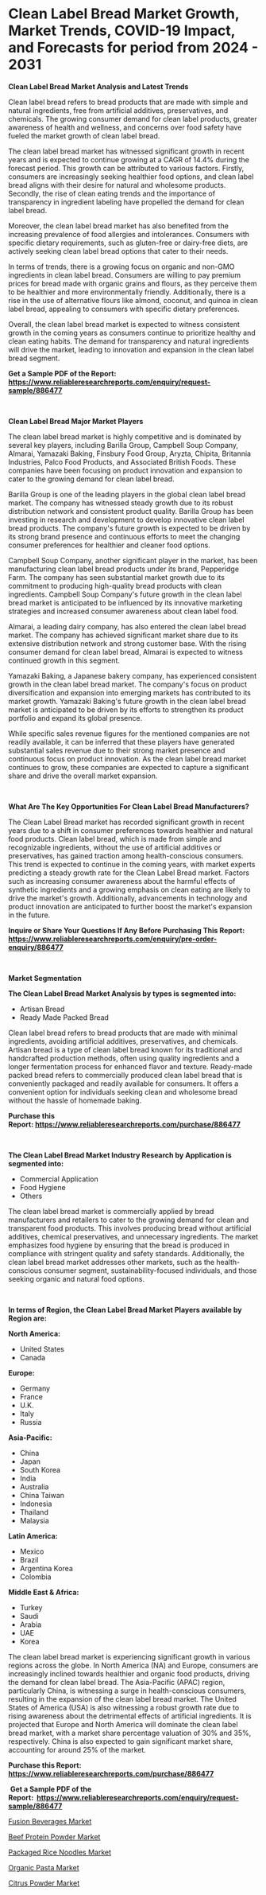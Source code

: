 <p><h1>Clean Label Bread Market Growth, Market Trends, COVID-19 Impact, and Forecasts for period from 2024 - 2031</h1></p><p><strong>Clean Label Bread Market Analysis and Latest Trends</strong></p>
<p><p>Clean label bread refers to bread products that are made with simple and natural ingredients, free from artificial additives, preservatives, and chemicals. The growing consumer demand for clean label products, greater awareness of health and wellness, and concerns over food safety have fueled the market growth of clean label bread.</p><p>The clean label bread market has witnessed significant growth in recent years and is expected to continue growing at a CAGR of 14.4% during the forecast period. This growth can be attributed to various factors. Firstly, consumers are increasingly seeking healthier food options, and clean label bread aligns with their desire for natural and wholesome products. Secondly, the rise of clean eating trends and the importance of transparency in ingredient labeling have propelled the demand for clean label bread.</p><p>Moreover, the clean label bread market has also benefited from the increasing prevalence of food allergies and intolerances. Consumers with specific dietary requirements, such as gluten-free or dairy-free diets, are actively seeking clean label bread options that cater to their needs.</p><p>In terms of trends, there is a growing focus on organic and non-GMO ingredients in clean label bread. Consumers are willing to pay premium prices for bread made with organic grains and flours, as they perceive them to be healthier and more environmentally friendly. Additionally, there is a rise in the use of alternative flours like almond, coconut, and quinoa in clean label bread, appealing to consumers with specific dietary preferences.</p><p>Overall, the clean label bread market is expected to witness consistent growth in the coming years as consumers continue to prioritize healthy and clean eating habits. The demand for transparency and natural ingredients will drive the market, leading to innovation and expansion in the clean label bread segment.</p></p>
<p><strong>Get a Sample PDF of the Report:&nbsp; <a href="https://www.reliableresearchreports.com/enquiry/request-sample/886477">https://www.reliableresearchreports.com/enquiry/request-sample/886477</a></strong></p>
<p>&nbsp;</p>
<p><strong>Clean Label Bread Major Market Players</strong></p>
<p><p>The clean label bread market is highly competitive and is dominated by several key players, including Barilla Group, Campbell Soup Company, Almarai, Yamazaki Baking, Finsbury Food Group, Aryzta, Chipita, Britannia Industries, Palco Food Products, and Associated British Foods. These companies have been focusing on product innovation and expansion to cater to the growing demand for clean label bread.</p><p>Barilla Group is one of the leading players in the global clean label bread market. The company has witnessed steady growth due to its robust distribution network and consistent product quality. Barilla Group has been investing in research and development to develop innovative clean label bread products. The company's future growth is expected to be driven by its strong brand presence and continuous efforts to meet the changing consumer preferences for healthier and cleaner food options.</p><p>Campbell Soup Company, another significant player in the market, has been manufacturing clean label bread products under its brand, Pepperidge Farm. The company has seen substantial market growth due to its commitment to producing high-quality bread products with clean ingredients. Campbell Soup Company's future growth in the clean label bread market is anticipated to be influenced by its innovative marketing strategies and increased consumer awareness about clean label food.</p><p>Almarai, a leading dairy company, has also entered the clean label bread market. The company has achieved significant market share due to its extensive distribution network and strong customer base. With the rising consumer demand for clean label bread, Almarai is expected to witness continued growth in this segment.</p><p>Yamazaki Baking, a Japanese bakery company, has experienced consistent growth in the clean label bread market. The company's focus on product diversification and expansion into emerging markets has contributed to its market growth. Yamazaki Baking's future growth in the clean label bread market is anticipated to be driven by its efforts to strengthen its product portfolio and expand its global presence.</p><p>While specific sales revenue figures for the mentioned companies are not readily available, it can be inferred that these players have generated substantial sales revenue due to their strong market presence and continuous focus on product innovation. As the clean label bread market continues to grow, these companies are expected to capture a significant share and drive the overall market expansion.</p></p>
<p>&nbsp;</p>
<p><strong>What Are The Key Opportunities For Clean Label Bread Manufacturers?</strong></p>
<p><p>The Clean Label Bread market has recorded significant growth in recent years due to a shift in consumer preferences towards healthier and natural food products. Clean label bread, which is made from simple and recognizable ingredients, without the use of artificial additives or preservatives, has gained traction among health-conscious consumers. This trend is expected to continue in the coming years, with market experts predicting a steady growth rate for the Clean Label Bread market. Factors such as increasing consumer awareness about the harmful effects of synthetic ingredients and a growing emphasis on clean eating are likely to drive the market's growth. Additionally, advancements in technology and product innovation are anticipated to further boost the market's expansion in the future.</p></p>
<p><strong>Inquire or Share Your Questions If Any Before Purchasing This Report: <a href="https://www.reliableresearchreports.com/enquiry/pre-order-enquiry/886477">https://www.reliableresearchreports.com/enquiry/pre-order-enquiry/886477</a></strong></p>
<p>&nbsp;</p>
<p><strong>Market Segmentation</strong></p>
<p><strong>The Clean Label Bread Market Analysis by types is segmented into:</strong></p>
<p><ul><li>Artisan Bread</li><li>Ready Made Packed Bread</li></ul></p>
<p><p>Clean label bread refers to bread products that are made with minimal ingredients, avoiding artificial additives, preservatives, and chemicals. Artisan bread is a type of clean label bread known for its traditional and handcrafted production methods, often using quality ingredients and a longer fermentation process for enhanced flavor and texture. Ready-made packed bread refers to commercially produced clean label bread that is conveniently packaged and readily available for consumers. It offers a convenient option for individuals seeking clean and wholesome bread without the hassle of homemade baking.</p></p>
<p><strong>Purchase this Report:&nbsp;<a href="https://www.reliableresearchreports.com/purchase/886477">https://www.reliableresearchreports.com/purchase/886477</a></strong></p>
<p>&nbsp;</p>
<p><strong>The Clean Label Bread Market Industry Research by Application is segmented into:</strong></p>
<p><ul><li>Commercial Application</li><li>Food Hygiene</li><li>Others</li></ul></p>
<p><p>The clean label bread market is commercially applied by bread manufacturers and retailers to cater to the growing demand for clean and transparent food products. This involves producing bread without artificial additives, chemical preservatives, and unnecessary ingredients. The market emphasizes food hygiene by ensuring that the bread is produced in compliance with stringent quality and safety standards. Additionally, the clean label bread market addresses other markets, such as the health-conscious consumer segment, sustainability-focused individuals, and those seeking organic and natural food options.</p></p>
<p>&nbsp;</p>
<p><strong>In terms of Region, the Clean Label Bread Market Players available by Region are:</strong></p>
<p>
    <p> <strong> North America: </strong>
        <ul>
            <li>United States</li>
            <li>Canada</li>
        </ul>
        </p> 
    <p> <strong> Europe: </strong>
        <ul>
            <li>Germany</li>
            <li>France</li>
            <li>U.K.</li>
            <li>Italy</li>
            <li>Russia</li>
        </ul>
        </p> 
    <p> <strong> Asia-Pacific: </strong>
        <ul>
            <li>China</li>
            <li>Japan</li>
            <li>South Korea</li>
            <li>India</li>
            <li>Australia</li>
            <li>China Taiwan</li>
            <li>Indonesia</li>
            <li>Thailand</li>
            <li>Malaysia</li>
        </ul>
        </p> 
    <p> <strong> Latin America: </strong>
        <ul>
            <li>Mexico</li>
            <li>Brazil</li>
            <li>Argentina Korea</li>
            <li>Colombia</li>
        </ul>
        </p> 
    <p> <strong> Middle East & Africa: </strong>
        <ul>
            <li>Turkey</li>
            <li>Saudi</li>
            <li>Arabia</li>
            <li>UAE</li>
            <li>Korea</li>
        </ul>
    </p>
    </p>
<p><p>The clean label bread market is experiencing significant growth in various regions across the globe. In North America (NA) and Europe, consumers are increasingly inclined towards healthier and organic food products, driving the demand for clean label bread. The Asia-Pacific (APAC) region, particularly China, is witnessing a surge in health-conscious consumers, resulting in the expansion of the clean label bread market. The United States of America (USA) is also witnessing a robust growth rate due to rising awareness about the detrimental effects of artificial ingredients. It is projected that Europe and North America will dominate the clean label bread market, with a market share percentage valuation of 30% and 35%, respectively. China is also expected to gain significant market share, accounting for around 25% of the market.</p></p>
<p><strong>Purchase this Report: <a href="https://www.reliableresearchreports.com/purchase/886477">https://www.reliableresearchreports.com/purchase/886477</a></strong></p>
<p>&nbsp;<strong>Get a Sample PDF of the Report:&nbsp;&nbsp;<a href="https://www.reliableresearchreports.com/enquiry/request-sample/886477">https://www.reliableresearchreports.com/enquiry/request-sample/886477</a></strong></p>
<p><strong></strong></p>
<p><p><a href="https://github.com/ambrozg/Market-Research-Report-List-2/blob/main/fusion-beverages-market.md">Fusion Beverages Market</a></p><p><a href="https://github.com/scarol104/Market-Research-Report-List-2/blob/main/beef-protein-powder-market.md">Beef Protein Powder Market</a></p><p><a href="https://github.com/deliacustodio40/Market-Research-Report-List-2/blob/main/packaged-rice-noodles-market.md">Packaged Rice Noodles Market</a></p><p><a href="https://github.com/gshchiplitsov/Market-Research-Report-List-2/blob/main/organic-pasta-market.md">Organic Pasta Market</a></p><p><a href="https://github.com/dzharov81/Market-Research-Report-List-2/blob/main/citrus-powder-market.md">Citrus Powder Market</a></p></p>